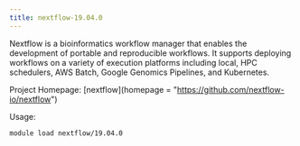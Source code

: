 ```yaml
---
title: nextflow-19.04.0
---
```

Nextflow is a bioinformatics workflow manager that enables the development of portable and reproducible workflows. It supports deploying workflows on a variety of execution platforms including local, HPC schedulers, AWS Batch, Google Genomics Pipelines, and Kubernetes.

Project Homepage: [nextflow](homepage = "https://github.com/nextflow-io/nextflow")

Usage:
```
module load nextflow/19.04.0
```
